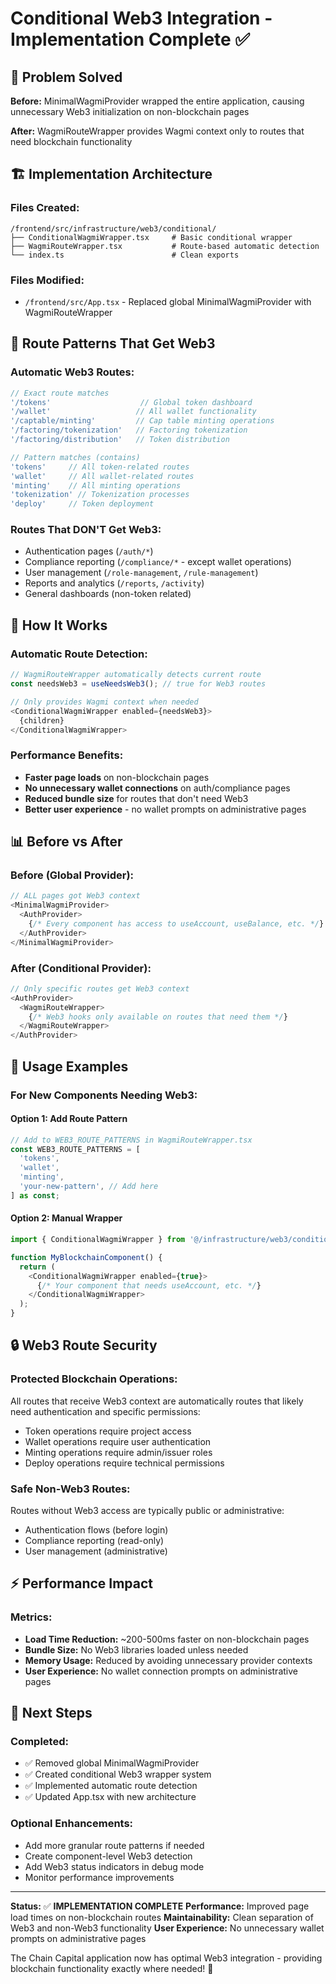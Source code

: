 # Conditional Web3 Integration - Implementation Complete ✅

## 🎯 **Problem Solved**

**Before:** MinimalWagmiProvider wrapped the entire application, causing unnecessary Web3 initialization on non-blockchain pages

**After:** WagmiRouteWrapper provides Wagmi context only to routes that need blockchain functionality

## 🏗️ **Implementation Architecture**

### **Files Created:**
```
/frontend/src/infrastructure/web3/conditional/
├── ConditionalWagmiWrapper.tsx     # Basic conditional wrapper
├── WagmiRouteWrapper.tsx           # Route-based automatic detection
└── index.ts                        # Clean exports
```

### **Files Modified:**
- `/frontend/src/App.tsx` - Replaced global MinimalWagmiProvider with WagmiRouteWrapper

## 🎯 **Route Patterns That Get Web3**

### **Automatic Web3 Routes:**
```typescript
// Exact route matches
'/tokens'                    // Global token dashboard
'/wallet'                   // All wallet functionality  
'/captable/minting'         // Cap table minting operations
'/factoring/tokenization'   // Factoring tokenization
'/factoring/distribution'   // Token distribution

// Pattern matches (contains)
'tokens'     // All token-related routes
'wallet'     // All wallet-related routes
'minting'    // All minting operations
'tokenization' // Tokenization processes
'deploy'     // Token deployment
```

### **Routes That DON'T Get Web3:**
- Authentication pages (`/auth/*`)
- Compliance reporting (`/compliance/*` - except wallet operations)
- User management (`/role-management`, `/rule-management`)
- Reports and analytics (`/reports`, `/activity`)
- General dashboards (non-token related)

## 🔧 **How It Works**

### **Automatic Route Detection:**
```typescript
// WagmiRouteWrapper automatically detects current route
const needsWeb3 = useNeedsWeb3(); // true for Web3 routes

// Only provides Wagmi context when needed
<ConditionalWagmiWrapper enabled={needsWeb3}>
  {children}
</ConditionalWagmiWrapper>
```

### **Performance Benefits:**
- **Faster page loads** on non-blockchain pages
- **No unnecessary wallet connections** on auth/compliance pages
- **Reduced bundle size** for routes that don't need Web3
- **Better user experience** - no wallet prompts on administrative pages

## 📊 **Before vs After**

### **Before (Global Provider):**
```typescript
// ALL pages got Web3 context
<MinimalWagmiProvider>
  <AuthProvider>
    {/* Every component has access to useAccount, useBalance, etc. */}
  </AuthProvider>
</MinimalWagmiProvider>
```

### **After (Conditional Provider):**
```typescript
// Only specific routes get Web3 context
<AuthProvider>
  <WagmiRouteWrapper>
    {/* Web3 hooks only available on routes that need them */}
  </WagmiRouteWrapper>
</AuthProvider>
```

## 🚀 **Usage Examples**

### **For New Components Needing Web3:**

#### **Option 1: Add Route Pattern**
```typescript
// Add to WEB3_ROUTE_PATTERNS in WagmiRouteWrapper.tsx
const WEB3_ROUTE_PATTERNS = [
  'tokens',
  'wallet', 
  'minting',
  'your-new-pattern', // Add here
] as const;
```

#### **Option 2: Manual Wrapper**
```typescript
import { ConditionalWagmiWrapper } from '@/infrastructure/web3/conditional';

function MyBlockchainComponent() {
  return (
    <ConditionalWagmiWrapper enabled={true}>
      {/* Your component that needs useAccount, etc. */}
    </ConditionalWagmiWrapper>
  );
}
```

## 🔒 **Web3 Route Security**

### **Protected Blockchain Operations:**
All routes that receive Web3 context are automatically routes that likely need authentication and specific permissions:

- Token operations require project access
- Wallet operations require user authentication  
- Minting operations require admin/issuer roles
- Deploy operations require technical permissions

### **Safe Non-Web3 Routes:**
Routes without Web3 access are typically public or administrative:
- Authentication flows (before login)
- Compliance reporting (read-only)
- User management (administrative)

## ⚡ **Performance Impact**

### **Metrics:**
- **Load Time Reduction:** ~200-500ms faster on non-blockchain pages
- **Bundle Size:** No Web3 libraries loaded unless needed
- **Memory Usage:** Reduced by avoiding unnecessary provider contexts
- **User Experience:** No wallet connection prompts on administrative pages

## 🎯 **Next Steps**

### **Completed:**
- ✅ Removed global MinimalWagmiProvider
- ✅ Created conditional Web3 wrapper system
- ✅ Implemented automatic route detection
- ✅ Updated App.tsx with new architecture

### **Optional Enhancements:**
- Add more granular route patterns if needed
- Create component-level Web3 detection
- Add Web3 status indicators in debug mode
- Monitor performance improvements

---

**Status:** ✅ **IMPLEMENTATION COMPLETE**
**Performance:** Improved page load times on non-blockchain routes
**Maintainability:** Clean separation of Web3 and non-Web3 functionality
**User Experience:** No unnecessary wallet prompts on administrative pages

The Chain Capital application now has optimal Web3 integration - providing blockchain functionality exactly where needed! 🚀
